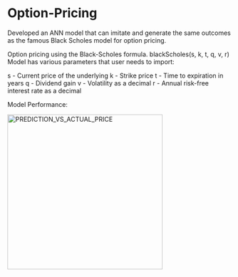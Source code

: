 # Option-Pricing
Developed an ANN model that can imitate and generate the same outcomes as the famous Black Scholes model for option pricing.

Option pricing using the Black-Scholes formula. blackScholes(s, k, t, q, v, r)
Model has various parameters that user needs to import:

s - Current price of the underlying
k - Strike price
t - Time to expiration in years
q - Dividend gain
v - Volatility as a decimal
r - Annual risk-free interest rate as a decimal

Model Performance:

<img width="348" alt="PREDICTION_VS_ACTUAL_PRICE" src="https://user-images.githubusercontent.com/86616792/192181272-8c75a38e-4572-463e-8d09-9ffdc7c41792.png">
